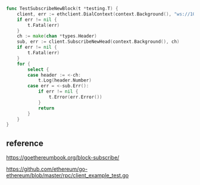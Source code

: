 [//title]: (go-subscribe-new-block)
[//englishtitle]: (go-subscribe-new-block)
[//category]: (go,ethereum,snippet)
[//tags]: (go,ethereum,snippet)
[//createtime]: (20210622)
[//updatetime]: (20210622)

```go
func TestSubscribeNewBlock(t *testing.T) {
	client, err := ethclient.DialContext(context.Background(), "ws://10.136.0.32:9546")
	if err != nil {
		t.Fatal(err)
	}
	ch := make(chan *types.Header)
	sub, err := client.SubscribeNewHead(context.Background(), ch)
	if err != nil {
		t.Fatal(err)
	}
	for {
		select {
		case header := <-ch:
			t.Log(header.Number)
		case err = <-sub.Err():
			if err != nil {
				t.Error(err.Error())
			}
			return
		}
	}
}
```

## reference

https://goethereumbook.org/block-subscribe/

https://github.com/ethereum/go-ethereum/blob/master/rpc/client_example_test.go
